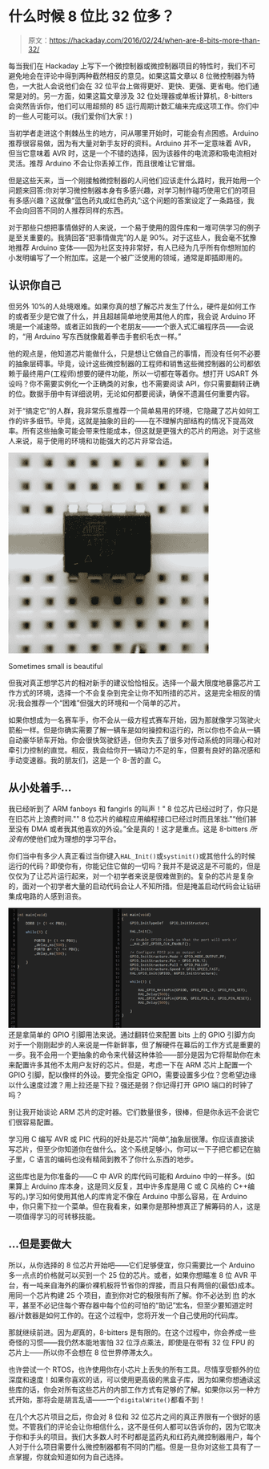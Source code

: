 # 什么时候 8 位比 32 位多？

> 原文：<https://hackaday.com/2016/02/24/when-are-8-bits-more-than-32/>

每当我们在 Hackaday 上写下一个微控制器或微控制器项目的特性时，我们不可避免地会在评论中得到两种截然相反的意见。如果这篇文章以 8 位微控制器为特色，一大批人会说他们会在 32 位平台上做得更好、更快、更强、更省电。他们通常是对的。另一方面，如果这篇文章涉及 32 位处理器或单板计算机，8-bitters 会突然告诉你，他们可以用超频的 85 运行周期计数汇编来完成这项工作。你们中的一些人可能可以。(我们爱你们大家！)

当初学者走进这个荆棘丛生的地方，问从哪里开始时，可能会有点困惑。Arduino 推荐很容易做，因为有大量对新手友好的资料。Arduino 并不一定意味着 AVR，但当它意味着 AVR 时，这是一个不错的选择，因为该器件的电流源和吸电流相对灵活。推荐 Arduino 不会让你丢掉工作，而且很难让它冒烟。

但是这些天来，当一个刚接触微控制器的人问他们应该走什么路时，我开始用一个问题来回答:你对学习微控制器本身有多感兴趣，对学习制作碰巧使用它们的项目有多感兴趣？这就像“蓝色药丸或红色药丸”:这个问题的答案设定了一条路径，我不会向回答不同的人推荐同样的东西。

对于那些只想把事情做好的人来说，一个易于使用的固件库和一堆可供学习的例子是至关重要的。我猜回答“把事情做完”的人是 90%。对于这些人，我会毫不犹豫地推荐 Arduino 变体——因为社区支持非常好，有人已经为几乎所有你想附加的小发明编写了一个附加库。这是一个被广泛使用的领域，通常是即插即用的。

## 认识你自己

但另外 10%的人处境艰难。如果你真的想了解芯片发生了什么，硬件是如何工作的或者至少是它做了什么，并且超越简单地使用其他人的库，我会说 Arduino 环境是一个减速带。或者正如我的一个老朋友——一个嵌入式汇编程序员——会说的，“用 Arduino 写东西就像戴着拳击手套织毛衣一样。”

他的观点是，他知道芯片能做什么，只是想让它做自己的事情，而没有任何不必要的抽象层碍事。毕竟，设计这些微控制器的工程师和销售这些微控制器的公司都依赖于最终用户(工程师)想要的硬件功能，所以一切都在等着你。想打开 USART 外设吗？你不需要实例化一个正确类的对象，也不需要阅读 API，你只需要翻转正确的位。数据手册中有详细说明，无论如何都要阅读，确保不遗漏任何重要内容。

对于“搞定它”的人群，我非常乐意推荐一个简单易用的环境，它隐藏了芯片如何工作的许多细节。毕竟，这就是抽象的目的——在不理解内部结构的情况下提高效率。所有这些抽象可能会带来性能成本，但这就是更强大的芯片的用途。对于这些人来说，易于使用的环境和功能强大的芯片非常合适。

[![Sometimes small is beautiful](img/2580c4b28bcb8ddf083973d5349890d6.png)](https://hackaday.com/wp-content/uploads/2016/02/dscf8366_thumbnail.png)

Sometimes small is beautiful

但我对真正想学芯片的相对新手的建议恰恰相反。选择一个最大限度地暴露芯片工作方式的环境，选择一个不会复杂到完全让你不知所措的芯片。这是完全相反的情况:我会推荐一个“困难”但强大的环境和一个简单的芯片。

如果你想成为一名赛车手，你不会从一级方程式赛车开始，因为那就像学习驾驶火箭船一样。但是你确实需要了解一辆车是如何操控和运行的，所以你也不会从一辆自动豪华轿车开始。你会很快驾驶舒适，但你失去了很多对传动系统的同理心和对牵引力控制的直觉。相反，我会给你开一辆动力不足的车，但要有良好的路况感和手动变速器。我的朋友们，这是一个 8-苦的直 C。

## 从小处着手…

我已经听到了 ARM fanboys 和 fangirls 的叫声！" 8 位芯片已经过时了，你只是在旧芯片上浪费时间."" 8 位芯片的编程应用编程接口已经过时而且笨拙."“他们甚至没有 DMA 或者我其他喜欢的外设。”全是真的！这才是重点。这是 8-bitters *所没有的*使他们成为理想的学习平台。

你们当中有多少人真正看过当你键入`HAL_Init()`或`systinit()`或其他什么的时候运行的代码？即使你有，你能记住它做的一切吗？我并不是说这是不可能的，但是仅仅为了让芯片运行起来，对一个初学者来说是很难做到的。复杂的芯片是复杂的，面对一个初学者大量的启动代码会让人不知所措。但是掩盖启动代码会让钻研集成电路的人感到沮丧。

[![code_comparo](img/9ac7ab895a46d04172807c222590e64e.png)](https://hackaday.com/wp-content/uploads/2016/02/code_comparo.png) 还是拿简单的 GPIO 引脚用法来说。通过翻转位来配置 bits 上的 GPIO 引脚方向对于一个刚刚起步的人来说是一件新鲜事，但了解硬件在幕后的工作方式是重要的一步。我不会用一个更抽象的命令来代替这种体验——部分是因为它将帮助你在未来配置许多其他不太用户友好的芯片。但是，考虑一下在 ARM 芯片上配置一个 GPIO 引脚，配以像样的外设。要完全指定 GPIO，需要设置多少位？您希望边缘以什么速度过渡？用上拉还是下拉？强还是弱？你记得打开 GPIO 端口的时钟了吗？

别让我开始谈论 ARM 芯片的定时器。它们数量很多，很棒，但是你永远不会说它们很容易配置。

学习用 C 编写 AVR 或 PIC 代码的好处是芯片“简单”,抽象层很薄。你应该直接读写芯片，但至少你知道你在做什么。这个系统足够小，你可以一下子把它都记在脑子里，C 语言的编码也没有精简到教不了你什么东西的地步。

这些库也是为你准备的——C 中 AVR 的库代码可能和 Arduino 中的一样多。(如果算上 Arduino 库本身，这是同义反复，其中许多库是用 C 或 C 风格的 C++编写的。)学习如何使用其他人的库肯定不像在 Arduino 中那么容易，在 Arduino 中，你只需下拉一个菜单。但在我看来，如果你是那种想真正了解筹码的人，这是一项值得学习的可转移技能。

## …但是要做大

所以，从你选择的 8 位芯片开始吧——它们足够便宜，你只需要比一个 Arduino 多一点点的价格就可以买到一个 25 位的芯片。或者，如果你想瞄准 8 位 AVR 平台，有一吨来自海外的廉价裸机板将节省你的焊接，而且只有两倍的(最低)成本。用同一个芯片构建 25 个项目，直到你对它的极限有所了解。你不必达到 [lft](https://www.youtube.com/watch?v=sFCxV5PsusQ) 的水平，甚至不必记住每个寄存器中每个位的可怕的“助记”宏名，但至少要知道定时器/计数器是如何工作的。在这个过程中，您将开发一个自己使用的代码库。

那就继续前进。因为*是*真的，8-bitters 是有限的。在这个过程中，你会养成一些奇怪的习惯——我仍然本能地害怕 32 位浮点乘法，即使是在带有 32 位 FPU 的芯片上——所以你不会想在 8 位世界停滞太久。

也许尝试一个 RTOS，也许使用你在小芯片上丢失的所有工具。尽情享受额外的位深度和速度！如果你喜欢的话，可以使用更高级的黑盒子库，因为如果你想通读这些库的话，你会对所有这些芯片的内部工作方式有足够的了解。如果你以另一种方式开始，那将会是胡言乱语——一个`digitalWrite()`都看不到！

在几个大芯片项目之后，你会对 8 位和 32 位芯片之间的真正界限有一个很好的感觉。不管我们的评论会让你相信什么，这不是任何人都可以告诉你的，因为它取决于你和手头的项目。我们大多数人时不时都是蓝药丸和红药丸微控制器用户，每个人对于什么项目需要什么微控制器都有不同的门槛。但是一旦你对这些工具有了一点掌握，你就会知道如何为自己选择。